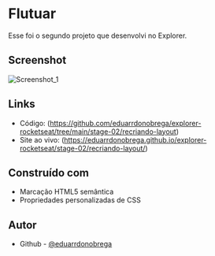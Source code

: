 # Flutuar

Esse foi o segundo projeto que desenvolvi no Explorer.

## Screenshot

![Screenshot_1](https://user-images.githubusercontent.com/87456011/209862730-f9ab6abd-1be8-4a45-89f6-0264e3f8ea54.png)

## Links

-   Código: (https://github.com/eduarrdonobrega/explorer-rocketseat/tree/main/stage-02/recriando-layout)
-   Site ao vivo: (https://eduarrdonobrega.github.io/explorer-rocketseat/stage-02/recriando-layout/)

## Construído com

-   Marcação HTML5 semântica
-   Propriedades personalizadas de CSS

## Autor

-   Github - [@eduarrdonobrega](https://github.com/eduarrdonobrega)
